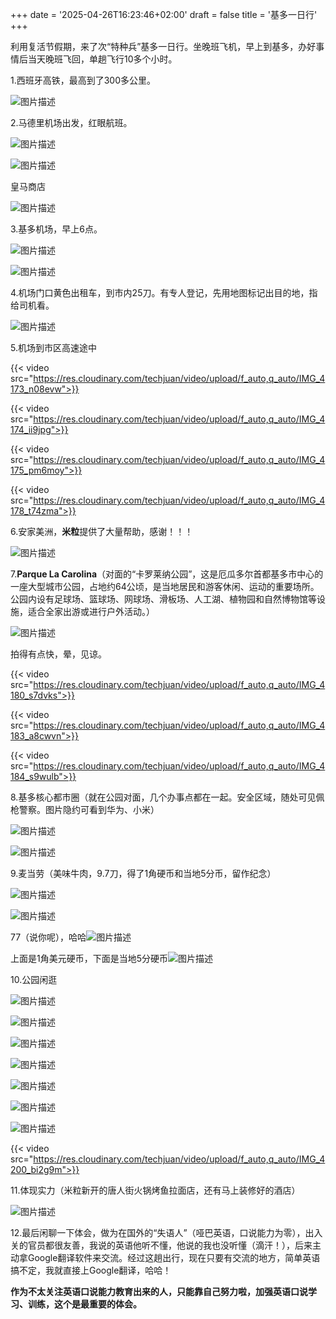 +++
date = '2025-04-26T16:23:46+02:00'
draft = false
title = '基多一日行'
+++

利用复活节假期，来了次“特种兵”基多一日行。坐晚班飞机，早上到基多，办好事情后当天晚班飞回，单趟飞行10多个小时。
<!--more-->

1.西班牙高铁，最高到了300多公里。

![图片描述](https://res.cloudinary.com/techjuan/image/upload/v1745759752/78327EA8-DDCF-4ADD-A384-9EE7D89270FE_ossqcs.jpg)

2.马德里机场出发，红眼航班。

![图片描述](https://res.cloudinary.com/techjuan/image/upload/v1745759875/499847D5-10B1-4736-B757-880A193F898C_k7qjto.jpg)

![图片描述](https://res.cloudinary.com/techjuan/image/upload/v1745760035/40E28E97-7C62-4126-89D5-2E53DC95445D_n0ptxe.jpg)

皇马商店

![图片描述](https://res.cloudinary.com/techjuan/image/upload/v1745760090/8C5E9466-7D0C-4B07-8120-DAB0FB6FC4F1_yolljb.jpg)

3.基多机场，早上6点。

![图片描述](https://res.cloudinary.com/techjuan/image/upload/v1745760398/IMG_4171_iylqpx.jpg)

![图片描述](https://res.cloudinary.com/techjuan/image/upload/v1745760431/IMG_4172_nznsmt.jpg)

4.机场门口黄色出租车，到市内25刀。有专人登记，先用地图标记出目的地，指给司机看。

![图片描述](https://res.cloudinary.com/techjuan/image/upload/v1745759136/9ae0b61cd87087503b6f85e1f8e31a3b_qtvwzq.jpg)

5.机场到市区高速途中

{{< video src="https://res.cloudinary.com/techjuan/video/upload/f_auto,q_auto/IMG_4173_n08evw">}}

{{< video src="https://res.cloudinary.com/techjuan/video/upload/f_auto,q_auto/IMG_4174_ii9jpg">}}

{{< video src="https://res.cloudinary.com/techjuan/video/upload/f_auto,q_auto/IMG_4175_pm6moy">}}

{{< video src="https://res.cloudinary.com/techjuan/video/upload/f_auto,q_auto/IMG_4178_t74zma">}}

6.安家美洲，**米粒**提供了大量帮助，感谢！！！

![图片描述](https://res.cloudinary.com/techjuan/image/upload/v1745761288/B8D5D7A8-9AE3-469A-A493-D3DC8398D648_dhsnbu.jpg)

7.**Parque La Carolina**（对面的“卡罗莱纳公园”，这是厄瓜多尔首都基多市中心的一座大型城市公园，​占地约64公顷，​是当地居民和游客休闲、运动的重要场所。​公园内设有足球场、篮球场、网球场、滑板场、人工湖、植物园和自然博物馆等设施，​适合全家出游或进行户外活动。）

![图片描述](https://res.cloudinary.com/techjuan/image/upload/v1745761990/928FABCF-9431-44CE-9923-DBB3301F0DC2_o5pmuq.jpg)

拍得有点快，晕，见谅。

{{< video src="https://res.cloudinary.com/techjuan/video/upload/f_auto,q_auto/IMG_4180_s7dvks">}}

{{< video src="https://res.cloudinary.com/techjuan/video/upload/f_auto,q_auto/IMG_4183_a8cwvn">}}

{{< video src="https://res.cloudinary.com/techjuan/video/upload/f_auto,q_auto/IMG_4184_s9wulb">}}

8.基多核心都市圈（就在公园对面，几个办事点都在一起。安全区域，随处可见佩枪警察。图片隐约可看到华为、小米）

![图片描述](https://res.cloudinary.com/techjuan/image/upload/v1745927446/IMG_4186_ppefaj.jpg)

![图片描述](https://res.cloudinary.com/techjuan/image/upload/v1745927481/IMG_4187_oqyizd.jpg)

9.麦当劳（美味牛肉，9.7刀，得了1角硬币和当地5分币，留作纪念）

![图片描述](https://res.cloudinary.com/techjuan/image/upload/v1745928198/ACA21D5B-0A9E-4FAD-871C-820724A2855E_vabtst.jpg)

![图片描述](https://res.cloudinary.com/techjuan/image/upload/v1745928217/39D4FB84-2647-463B-9EDF-E85D09771173_ovjfdn.jpg)

77（说你呢），哈哈![图片描述](https://res.cloudinary.com/techjuan/image/upload/v1745928272/8211850F-D5AD-42FD-BE0E-7AC6BFAE709A_t5rwq7.jpg)

上面是1角美元硬币，下面是当地5分硬币![图片描述](https://res.cloudinary.com/techjuan/image/upload/v1745928314/IMG_4252_o5gj4b.jpg)

10.公园闲逛

![图片描述](https://res.cloudinary.com/techjuan/image/upload/v1745928857/IMG_4192_pmtxj8.jpg)

![图片描述](https://res.cloudinary.com/techjuan/image/upload/v1745929160/IMG_4198_j8yf5y.jpg)


![图片描述](https://res.cloudinary.com/techjuan/image/upload/v1745929351/IMG_4201_mo0f77.jpg)

![图片描述](https://res.cloudinary.com/techjuan/image/upload/v1745929465/IMG_4203_kt7baj.jpg)

![图片描述](https://res.cloudinary.com/techjuan/image/upload/v1745929506/IMG_4207_rlmunu.jpg)

![图片描述](https://res.cloudinary.com/techjuan/image/upload/v1745929555/IMG_4206_ratm7z.jpg)

![图片描述](https://res.cloudinary.com/techjuan/image/upload/v1745929593/IMG_4208_qoacyi.jpg)

{{< video src="https://res.cloudinary.com/techjuan/video/upload/f_auto,q_auto/IMG_4200_bi2g9m">}}

11.体现实力（米粒新开的唐人街火锅烤鱼拉面店，还有马上装修好的酒店）

![图片描述](https://res.cloudinary.com/techjuan/image/upload/v1745929874/B068A6FE-04C0-427D-B8FC-2D5458690AB0_z9asl5.jpg)

12.最后闲聊一下体会，做为在国外的“失语人”（哑巴英语，口说能力为零），出入关的官员都很友善，我说的英语他听不懂，他说的我也没听懂（滴汗！），后来主动拿Google翻译软件来交流。经过这趟出行，现在只要有交流的地方，简单英语搞不定，我就直接上Google翻译，哈哈！

**作为不太关注英语口说能力教育出来的人，只能靠自己努力啦，加强英语口说学习、训练，这个是最重要的体会。**